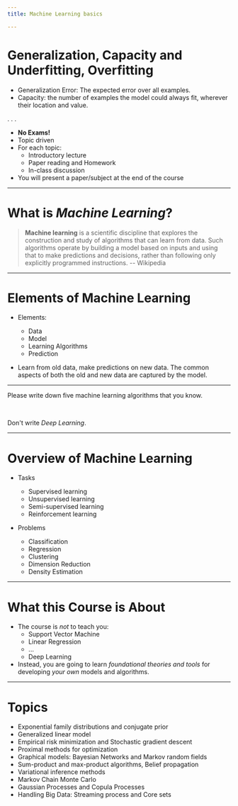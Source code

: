 ```yaml
---
title: Machine Learning basics

---
```


# Generalization, Capacity and Underfitting, Overfitting #

- Generalization Error: The expected error over all examples. 
- Capacity: the number of examples the model could always fit, wherever their location and value.

. . .

- **No Exams!**
- Topic driven
- For each topic:
	- Introductory lecture
	- Paper reading and Homework
	- In-class discussion
- You will present a paper/subject at the end of the course

---

# What is _Machine Learning_? #

> **Machine learning** is a scientific discipline that explores the construction and study of algorithms that can learn from data. Such algorithms operate by building a model based on inputs and using that to make predictions and decisions, rather than following only explicitly programmed instructions.   -- Wikipedia

---

# Elements of Machine Learning #

- Elements:
	- Data
	- Model
	- Learning Algorithms
	- Prediction
	
- Learn from old data, make predictions on new data. The common aspects of both the old and new data are captured by the model.

---

Please write down five machine learning algorithms that you know.

$\quad$

Don't write *Deep Learning*.

---

# Overview of Machine Learning #

- Tasks
	- Supervised learning
	- Unsupervised learning
	- Semi-supervised learning
	- Reinforcement learning
	
- Problems
	- Classification
	- Regression
	- Clustering
	- Dimension Reduction
	- Density Estimation

---

# What this Course is About #

- The course is *not* to teach you:
	- Support Vector Machine
	- Linear Regression
	- ...
	- Deep Learning
- Instead, you are going to learn *foundational theories and tools* for developing *your own* models and algorithms.

---

# Topics #

- Exponential family distributions and conjugate prior
- Generalized linear model
- Empirical risk minimization and Stochastic gradient descent 
- Proximal methods for optimization
- Graphical models: Bayesian Networks and Markov random fields
- Sum-product and max-product algorithms, Belief propagation
- Variational inference methods
- Markov Chain Monte Carlo
- Gaussian Processes and Copula Processes
- Handling Big Data: Streaming process and Core sets




